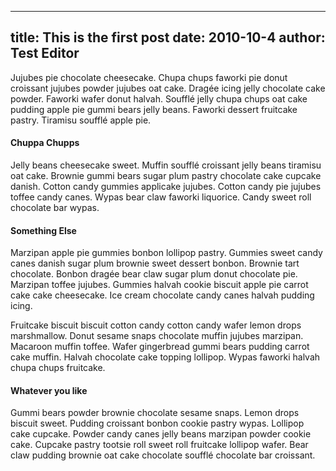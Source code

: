 ----
title:   This is the first post
date:    2010-10-4
author:  Test Editor
----


Jujubes pie chocolate cheesecake. Chupa chups faworki pie donut croissant jujubes powder jujubes oat cake. Dragée icing jelly chocolate cake powder. Faworki wafer donut halvah. Soufflé jelly chupa chups oat cake pudding apple pie gummi bears jelly beans. Faworki dessert fruitcake pastry. Tiramisu soufflé apple pie.

#### Chuppa Chupps
Jelly beans cheesecake sweet. Muffin soufflé croissant jelly beans tiramisu oat cake. Brownie gummi bears sugar plum pastry chocolate cake cupcake danish. Cotton candy gummies applicake jujubes. Cotton candy pie jujubes toffee candy canes. Wypas bear claw faworki liquorice. Candy sweet roll chocolate bar wypas.

#### Something Else
Marzipan apple pie gummies bonbon lollipop pastry. Gummies sweet candy canes danish sugar plum brownie sweet dessert bonbon. Brownie tart chocolate. Bonbon dragée bear claw sugar plum donut chocolate pie. Marzipan toffee jujubes. Gummies halvah cookie biscuit apple pie carrot cake cake cheesecake. Ice cream chocolate candy canes halvah pudding icing.

Fruitcake biscuit biscuit cotton candy cotton candy wafer lemon drops marshmallow. Donut sesame snaps chocolate muffin jujubes marzipan. Macaroon muffin toffee. Wafer gingerbread gummi bears pudding carrot cake muffin. Halvah chocolate cake topping lollipop. Wypas faworki halvah chupa chups fruitcake.

#### Whatever you like
Gummi bears powder brownie chocolate sesame snaps. Lemon drops biscuit sweet. Pudding croissant bonbon cookie pastry wypas. Lollipop cake cupcake. Powder candy canes jelly beans marzipan powder cookie cake. Cupcake pastry tootsie roll sweet roll fruitcake lollipop wafer. Bear claw pudding brownie oat cake chocolate soufflé chocolate bar croissant.